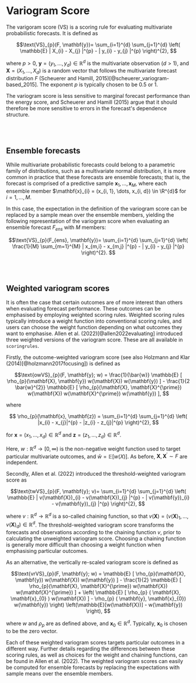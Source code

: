 # Variogram Score 

The varigoram score (VS) is a scoring rule for evaluating multivariate probabilistic forecasts.
It is defined as 

$$\text{VS}_{p}(F, \mathbf{y})= \sum_{i=1}^{d} \sum_{j=1}^{d} \left( \mathbb{E} | X_{i} - X_{j} |^{p} - | y_{i} - y_{j} |^{p} \right)^{2}, $$

where $p > 0$, $\mathbf{y} = (y_{1}, \dots, y_{d}) \in \mathbb{R}^{d}$ is the multivariate observation ($d > 1$), and 
$\mathbf{X} = (X_{1}, \dots, X_{d})$ is a random vector that follows the
multivariate forecast distribution $F$ (Scheuerer and Hamill, 2015)[@scheuerer_variogram-based_2015].
The exponent $p$ is typically chosen to be 0.5 or 1.

The variogram score is less sensitive to marginal forecast performance than the energy score,
and Scheuerer and Hamill (2015) argue that it should therefore be more sensitive to errors in the 
forecast's dependence structure.

<br/><br/>

## Ensemble forecasts

While multivariate probabilistic forecasts could belong to a parametric family of 
distributions, such as a multivariate normal distribution, it is more common in practice
that these forecasts are ensemble forecasts; that is, the forecast is comprised of a 
predictive sample $\mathbf{x}_{1}, \dots, \mathbf{x}_{M}$, 
where each ensemble member $\mathbf{x}_{i} = (x_{i, 1}, \dots, x_{i, d}) \in \R^{d}$ for
$i = 1, \dots, M$. 

In this case, the expectation in the definition of the variogram score can be replaced by
a sample mean over the ensemble members, yielding the following representation of the variogram
score when evaluating an ensemble forecast $F_{ens}$ with $M$ members:

$$\text{VS}_{p}(F_{ens}, \mathbf{y})= \sum_{i=1}^{d} \sum_{j=1}^{d} \left( \frac{1}{M} \sum_{m=1}^{M} | x_{m,i} - x_{m,j} |^{p} - | y_{i} - y_{j} |^{p} \right)^{2}. $$

<br/><br/>

## Weighted variogram scores

It is often the case that certain outcomes are of more interest than others when evaluating 
forecast performance. These outcomes can be emphasised by employing weighted scoring rules.
Weighted scoring rules typically introduce a weight function into conventional scoring rules, 
and users can choose the weight function depending on what outcomes they want to emphasise. 
Allen et al. (2022)[@allen2022evaluating]  introduced three weighted versions of the variogram score. 
These are all available in `scoringrules`. 

Firstly, the outcome-weighted variogram score (see also Holzmann and Klar (2014)[@holzmann2017focusing]) 
is defined as 

$$\text{owVS}_{p}(F, \mathbf{y}; w) = \frac{1}{\bar{w}} \mathbb{E} [ \rho_{p}(\mathbf{X}, \mathbf{y}) w(\mathbf{X}) w(\mathbf{y}) ] - \frac{1}{2 \bar{w}^{2}} \mathbb{E} [ \rho_{p}(\mathbf{X}, \mathbf{X}^{\prime}) w(\mathbf{X}) w(\mathbf{X}^{\prime}) w(\mathbf{y}) ], $$

where

$$ \rho_{p}(\mathbf{x}, \mathbf{z}) = \sum_{i=1}^{d} \sum_{j=1}^{d} \left( |x_{i} - x_{j}|^{p} - |z_{i} - z_{j}|^{p} \right)^{2}, $$

for $\mathbf{x} = (x_{1}, \dots, x_{d}) \in \mathbb{R}^{d}$ and $\mathbf{z} = (z_{1}, \dots, z_{d}) \in \mathbb{R}^{d}$.

Here, $w : \mathbb{R}^{d} \to [0, \infty)$ is the non-negative weight function used to 
target particular multivariate outcomes, and $\bar{w} = \mathbb{E}[w(X)]$.
As before, $\mathbf{X}, \mathbf{X}^{\prime} \sim F$ are independent.

Secondly, Allen et al. (2022) introduced the threshold-weighted variogram score as

$$\text{twVS}_{p}(F, \mathbf{y}; v)= \sum_{i=1}^{d} \sum_{j=1}^{d} \left( \mathbb{E} | v(\mathbf{X})_{i} - v(\mathbf{X})_{j} |^{p} - | v(\mathbf{y})_{i} - v(\mathbf{y})_{j} |^{p} \right)^{2}, $$

where $v : \mathbb{R}^{d} \to \mathbb{R}^{d}$ is a so-called chaining function, so that
$v(\mathbf{X}) = (v(\mathbf{X})_{1}, \dots, v(\mathbf{X})_{d}) \in \mathbb{R}^{d}$. 
The threshold-weighted variogram score transforms the forecasts and observations according 
to the chaining function $v$, prior to calculating the unweighted variogram score. Choosing
a chaining function is generally more difficult than choosing a weight function when
emphasising particular outcomes.

As an alternative, the vertically re-scaled variogram score is defined as 

$$\text{vrVS}_{p}(F, \mathbf{y}; w) = \mathbb{E} [ \rho_{p}(\mathbf{X}, \mathbf{y}) w(\mathbf{X}) w(\mathbf{y}) ] - \frac{1}{2} \mathbb{E} [ \rho_{p}(\mathbf{X}, \mathbf{X}^{\prime}) w(\mathbf{X}) w(\mathbf{X}^{\prime}) ] + \left( \mathbb{E} [ \rho_{p} ( \mathbf{X}, \mathbf{x}_{0} ) w(\mathbf{X}) ] - \rho_{p} ( \mathbf{y}, \mathbf{x}_{0}) w(\mathbf{y}) \right) \left(\mathbb{E}[w(\mathbf{X})] - w(\mathbf{y}) \right), $$

where $w$ and $\rho_{p}$ are as defined above, and $\mathbf{x}_{0} \in \mathbb{R}^{d}$. 
Typically, $\mathbf{x}_{0}$ is chosen to be the zero vector.

Each of these weighted variogram scores targets particular outcomes in a different way. 
Further details regarding the differences between these scoring rules, as well as choices 
for the weight and chaining functions, can be found in Allen et al. (2022). The weighted
variogram scores can easily be computed for ensemble forecasts by
replacing the expectations with sample means over the ensemble members.

<br/><br/>
